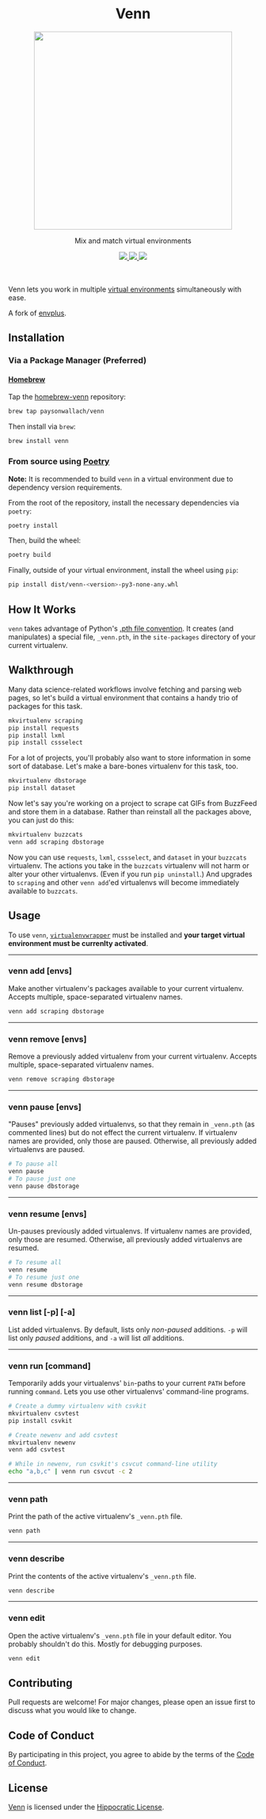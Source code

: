 <div align="center">
  <h1>Venn</h1>
  <img width=400px src=https://raw.githubusercontent.com/paysonwallach/venn/master/resources/venn.png>
  <br>
  <p>Mix and match virtual environments</p>
  <a href=https://github.com/paysonwallach/venn/release/latest>
    <img src=https://img.shields.io/badge/release-v0.1.0-blue?style=flat-square>
  </a>
  <a href=https://github.com/paysonwallach/venn/blob/master/LICENSE>
    <img src=https://img.shields.io/badge/license-HIP-994444?style=flat-square>
  </a>
  <a href=https://buymeacoffee.com/paysonwallach>
    <img src=https://img.shields.io/badge/donate-Buy%20me%20a%20coffe-yellow?style=flat-square>
  </a>
  <br>
  <br>
  <br>
</div>

Venn lets you work in multiple [virtual environments](http://www.virtualenv.org/en/latest/virtualenv.html) simultaneously with ease.

A fork of [envplus](https://github.com/tpict/envplus).

## Installation

### Via a Package Manager (Preferred)

#### [Homebrew](https://brew.sh)

Tap the [homebrew-venn](https://github.com/paysonwallach/homebrew-venn) repository:

```sh
brew tap paysonwallach/venn
```

Then install via `brew`:

```sh
brew install venn
```

### From source using [Poetry](https://github.com/sdispater/poetry)

__Note:__ It is recommended to build `venn` in a virtual environment due to dependency version requirements.

From the root of the repository, install the necessary dependencies via `poetry`:

```sh
poetry install
```

Then, build the wheel:

```sh
poetry build
```

Finally, outside of your virtual environment, install the wheel using `pip`:

```sh
pip install dist/venn-<version>-py3-none-any.whl
```

## How It Works

`venn` takes advantage of Python's [.pth file convention](https://docs.python.org/3/library/site.html). It creates (and manipulates) a special file, `_venn.pth`, in the `site-packages` directory of your current virtualenv.

## Walkthrough

Many data science-related workflows involve fetching and parsing web pages, so let's build a virtual environment that contains a handy trio of packages for this task.

```sh
mkvirtualenv scraping
pip install requests
pip install lxml
pip install cssselect
```

For a lot of projects, you'll probably also want to store information in some sort of database. Let's make a bare-bones virtualenv for this task, too.

```sh
mkvirtualenv dbstorage
pip install dataset
```

Now let's say you're working on a project to scrape cat GIFs from BuzzFeed and store them in a database. Rather than reinstall all the packages above, you can just do this:

```sh
mkvirtualenv buzzcats
venn add scraping dbstorage
```

Now you can use `requests`, `lxml`, `cssselect`, and `dataset` in your `buzzcats` virtualenv. The actions you take in the `buzzcats` virtualenv will not harm or alter your other virtualenvs. (Even if you run `pip uninstall`.) And upgrades to `scraping` and other `venn add`'ed virtualenvs will become immediately available to `buzzcats`.


## Usage

To use `venn`, [`virtualenvwrapper`](http://virtualenvwrapper.readthedocs.org/en/latest/) must be installed and __your target virtual environment must be currenlty activated__.

---

### venn add [envs]

Make another virtualenv's packages available to your current virtualenv. Accepts multiple, space-separated virtualenv names.

```sh
venn add scraping dbstorage
```

---

### venn remove [envs]

Remove a previously added virtualenv from your current virtualenv. Accepts multiple, space-separated virtualenv names.

```sh
venn remove scraping dbstorage
```

---

### venn pause [envs]

"Pauses" previously added virtualenvs, so that they remain in `_venn.pth` (as commented lines) but do not effect the current virtualenv. If virtualenv names are provided, only those are paused. Otherwise, all previously added virtualenvs are paused.

```sh
# To pause all
venn pause
# To pause just one
venn pause dbstorage
```

---

### venn resume [envs]

Un-pauses previously added virtualenvs. If virtualenv names are provided, only those are resumed. Otherwise, all previously added virtualenvs are resumed.

```sh
# To resume all
venn resume
# To resume just one
venn resume dbstorage
```

---

### venn list [-p] [-a]

List added virtualenvs. By default, lists only *non-paused* additions. `-p` will list only *paused* additions, and `-a` will list *all* additions.

---

### venn run [command]

Temporarily adds your virtualenvs' `bin`-paths to your current `PATH` before running `command`. Lets you use other virtualenvs' command-line programs.

```sh
# Create a dummy virtualenv with csvkit
mkvirtualenv csvtest
pip install csvkit

# Create newenv and add csvtest
mkvirtualenv newenv
venn add csvtest

# While in newenv, run csvkit's csvcut command-line utility
echo "a,b,c" | venn run csvcut -c 2
```

---

### venn path

Print the path of the active virtualenv's `_venn.pth` file.

```sh
venn path
```

---

### venn describe

Print the contents of the active virtualenv's `_venn.pth` file.

```sh
venn describe
```

---

### venn edit

Open the active virtualenv's `_venn.pth` file in your default editor. You probably shouldn't do this. Mostly for debugging purposes.

```sh
venn edit
```

## Contributing

Pull requests are welcome! For major changes, please open an issue first to discuss what you would like to change.

## Code of Conduct

By participating in this project, you agree to abide by the terms of the [Code of Conduct](https://github.com/paysonwallach/venn/blob/master/CODE_OF_CONDUCT.md).

## License

[Venn](https://github.com/paysonwallach/venn) is licensed under the [Hippocratic License](https://github.com/paysonwallach/venn/blob/master/LICENSE).
